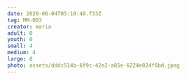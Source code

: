 ```yaml
---
date: 2020-06-04T05:10:40.733Z
tag: MM-003
creator: maria
adult: 0
youth: 0
small: 4
medium: 4
large: 0
photo: assets/dddc514b-6f9c-42e2-a85e-6224e824f6bd.jpeg
---
```

